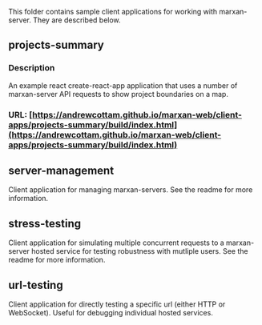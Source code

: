 This folder contains sample client applications for working with marxan-server. They are described below.  

## projects-summary
### Description
An example react create-react-app application that uses a number of marxan-server API requests to show project boundaries on a map. 
### URL: [https://andrewcottam.github.io/marxan-web/client-apps/projects-summary/build/index.html](https://andrewcottam.github.io/marxan-web/client-apps/projects-summary/build/index.html)

## server-management
Client application for managing marxan-servers. See the readme for more information.

## stress-testing
Client application for simulating multiple concurrent requests to a marxan-server hosted service for testing robustness with mutliple users. See the readme for more information. 

## url-testing
Client application for directly testing a specific url (either HTTP or WebSocket). Useful for debugging individual hosted services.  
